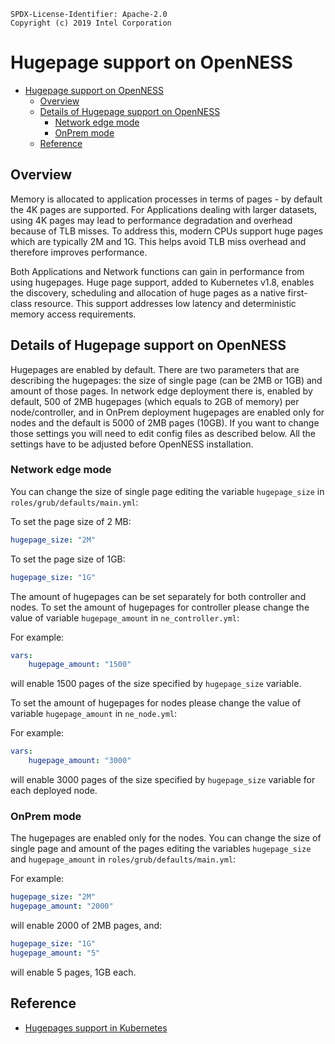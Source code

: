 ```text
SPDX-License-Identifier: Apache-2.0
Copyright (c) 2019 Intel Corporation
```

# Hugepage support on OpenNESS 

- [Hugepage support on OpenNESS](#hugepage-support-on-openness)
  - [Overview](#overview)
  - [Details of Hugepage support on OpenNESS](#details-of-hugepage-support-on-openness)
    - [Network edge mode](#network-edge-mode)
    - [OnPrem mode](#onprem-mode)
  - [Reference](#reference)

## Overview 

Memory is allocated to application processes in terms of pages - by default the 4K pages are supported. For Applications dealing with larger datasets, using 4K pages may lead to performance degradation and overhead because of TLB misses. To address this, modern CPUs support huge pages which are typically 2M and 1G. This helps avoid TLB miss overhead and therefore improves performance. 

Both Applications and Network functions can gain in performance from using hugepages. Huge page support, added to Kubernetes v1.8, enables the discovery, scheduling and allocation of huge pages as a native first-class resource. This support addresses low latency and deterministic memory access requirements. 

## Details of Hugepage support on OpenNESS

Hugepages are enabled by default. There are two parameters that are describing the hugepages: the size of single page (can be 2MB or 1GB) and amount of those pages. In network edge deployment there is, enabled by default, 500 of 2MB hugepages (which equals to 2GB of memory) per node/controller, and in OnPrem deployment hugepages are enabled only for nodes and the default is 5000 of 2MB pages (10GB). If you want to change those settings you will need to edit config files as described below. All the settings have to be adjusted before OpenNESS installation. 

### Network edge mode

You can change the size of single page editing the variable `hugepage_size` in `roles/grub/defaults/main.yml`:

To set the page size of 2 MB:

```yaml
hugepage_size: "2M"
```

To set the page size of 1GB:

```yaml
hugepage_size: "1G"
```

The amount of hugepages can be set separately for both controller and nodes. To set the amount of hugepages for controller please change the value of variable `hugepage_amount` in `ne_controller.yml`:

For example:

```yaml
vars:
    hugepage_amount: "1500"
```

will enable 1500 pages of the size specified by `hugepage_size` variable.

To set the amount of hugepages for nodes please change the value of variable `hugepage_amount` in `ne_node.yml`:

For example:

```yaml
vars:
    hugepage_amount: "3000"
```

will enable 3000 pages of the size specified by `hugepage_size` variable for each deployed node.

### OnPrem mode

The hugepages are enabled only for the nodes. You can change the size of single page and amount of the pages editing the variables `hugepage_size` and `hugepage_amount` in `roles/grub/defaults/main.yml`:

For example:

```yaml
hugepage_size: "2M"
hugepage_amount: "2000"
```

will enable 2000 of 2MB pages, and:

```yaml
hugepage_size: "1G"
hugepage_amount: "5"
```

will enable 5 pages, 1GB each.

## Reference 
- [Hugepages support in Kubernetes](https://kubernetes.io/docs/tasks/manage-hugepages/scheduling-hugepages/)

